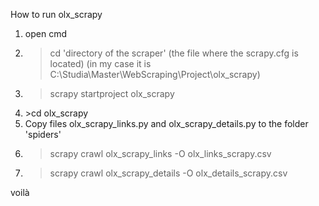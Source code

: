 How to run olx_scrapy

1. open cmd
2. >cd 'directory of the scraper' (the file where the scrapy.cfg is located) (in my case it is C:\Studia\Master\WebScraping\Project\olx_scrapy)
3. >scrapy startproject olx_scrapy
4. \>cd olx_scrapy
5. Copy files olx_scrapy_links.py and olx_scrapy_details.py to the folder 'spiders'
5. >scrapy crawl olx_scrapy_links -O olx_links_scrapy.csv
6. >scrapy crawl olx_scrapy_details -O olx_details_scrapy.csv

voilà
